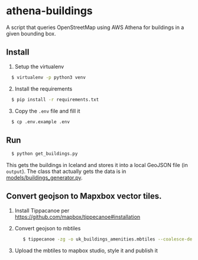 # athena-buildings
A script that queries OpenStreetMap using AWS Athena for buildings in a given bounding box.

## Install

1. Setup the virtualenv
  ```bash
    $ virtualenv -p python3 venv
  ```
2. Install the requirements
  ```bash
    $ pip install -r requirements.txt
  ```
3. Copy the `.env` file and fill it
  ```bash
    $ cp .env.example .env
  ```

## Run
```bash
  $ python get_buildings.py
```
This gets the buildings in Iceland and stores it into a local GeoJSON file (in `output`).
The class that actually gets the data is in [models/buildings_generator.py](models/buildings_generator.py).

## Convert geojson to Mapxbox vector tiles.

1. Install Tippacanoe per
https://github.com/mapbox/tippecanoe#installation

2. Convert geojson to mbtiles
    ```bash
       $ tippecanoe -zg -o uk_buildings_amenities.mbtiles --coalesce-densest-as-needed --extend-zooms-if-still-dropping uk_buildings.geojson
    ```

3. Upload the mbtiles to mapbox studio, style it and publish it
